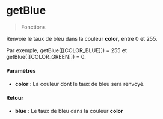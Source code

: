 # getBlue
> Fonctions

Renvoie le taux de bleu dans la couleur **color**, entre 0 et 255.

Par exemple, getBlue([[COLOR_BLUE]]) = 255 et getBlue([[COLOR_GREEN]]) = 0.

#### Paramètres

- **color** : La couleur dont le taux de bleu sera renvoyé.

#### Retour

- **blue** : Le taux de bleu dans la couleur **color**
